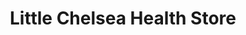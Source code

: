 ---
title: "Little Chelsea Health Store"
url: /eastbourne/little-chelsea-health-store/
shop: convenience
---
